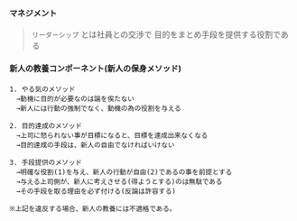 #### マネジメント
> `リーダーシップ` とは社員との交渉で
> 目的をまとめ手段を提供する役割である

#### 新人の教養コンポーネント(新人の保身メソッド)
```
1. やる気のメソッド
　→動機に目的が必要なのは論を俟たない
　→新人には行動の強制でなく、動機の為の役割を与える

2. 目的達成のメソッド
　→上司に怒られない事が目標になると、目標を達成出来なくなる
　→目的達成の手段は、新人の自由でなければいけない

3. 手段提供のメソッド
　→明確な役割(1)を与え、新人の行動が自由(2)であるの事を前提とする
　→与える上司側が、新人に考えさせる(得ようとする)のは無駄である
　→その手段を取る理由を必ず付ける(反論は許容する)

※上記を違反する場合、新人の教養には不適格である。
```
